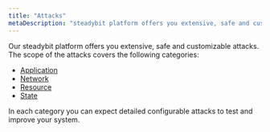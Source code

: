 ```yaml
---
title: "Attacks"
metaDescription: "steadybit platform offers you extensive, safe and customizable attacks"
---
```

Our steadybit platform offers you extensive, safe and customizable attacks.
The scope of the attacks covers the following categories:

* [Application](20-attacks/application)
* [Network](20-attacks/network)
* [Resource](20-attacks/resource)
* [State](20-attacks/state)

In each category you can expect detailed configurable attacks to test and improve your system.
